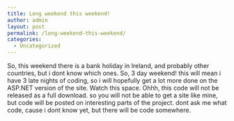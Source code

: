 ```yaml
---
title: Long weekend this weekend!
author: admin
layout: post
permalink: /long-weekend-this-weekend/
categories:
  - Uncategorized
---
```

So, this weekend there is a bank holiday in Ireland, and probably other countries, but i dont know which ones. So, 3 day weekend! this will mean i have 3 late nights of coding, so i will hopefully get a lot more done on the ASP.NET version of the site. Watch this space. Ohhh, this code will not be released as a full download. so you will not be able to get a site like mine, but code will be posted on interesting parts of the project. dont ask me what code, cause i dont know yet, but there will be code somewhere.